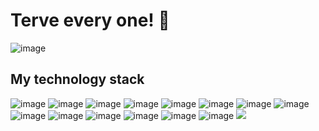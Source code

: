 <h1> Terve every one! 👋</h1>


![image](https://user-images.githubusercontent.com/123311632/213923284-3027e646-ea86-488d-903d-c43b1ae96ffc.png)

<h2>My technology stack</h2>

![image](https://user-images.githubusercontent.com/123311632/213923705-13a0e9ba-49e7-4d00-8be5-625c76225b9b.png)
![image](https://user-images.githubusercontent.com/123311632/213923712-3646b0cf-77f6-4b3a-89fb-9bf4557a995d.png)
![image](https://user-images.githubusercontent.com/123311632/213923726-e7e85000-d9f3-4c4c-89e1-82b76194c547.png)
![image](https://user-images.githubusercontent.com/123311632/213923760-bf310e9e-e39e-4c80-9969-25e8e12779c8.png)
![image](https://user-images.githubusercontent.com/123311632/213923774-27e28a52-82c5-4202-b339-6b37d5edc4e3.png)
![image](https://user-images.githubusercontent.com/123311632/213923791-087f3219-2f2a-45e7-92c2-a2275fd2acef.png)
![image](https://user-images.githubusercontent.com/123311632/213923806-9e513412-97ea-42cc-9e77-088c84097c17.png)
![image](https://user-images.githubusercontent.com/123311632/213923818-f214eeef-cdb2-45a3-ac9c-7ae66c29ae22.png)
![image](https://user-images.githubusercontent.com/123311632/213923832-42fee774-ab64-4196-bde6-9c417ad1de38.png)
![image](https://user-images.githubusercontent.com/123311632/213923842-7349a01e-4854-4a33-a237-cc411c57c684.png)
![image](https://user-images.githubusercontent.com/123311632/213923857-7e0a8b0c-2bd5-47b3-81df-c2067d9b3898.png)
![image](https://user-images.githubusercontent.com/123311632/213923864-ce7088a3-e8d0-43e4-accb-2e6971b8a79a.png)
![image](https://user-images.githubusercontent.com/123311632/213923897-4f201b8f-2f8e-4ab1-9187-e762e4569f2a.png)
![image](https://user-images.githubusercontent.com/123311632/213923918-5761a632-11de-434f-8d49-bbffc874dc70.png)
<img src="https://img.shields.io/badge/Python-#3776AB?style=for-the-badge&logo=Python&logoColor=#3776AB"/>
 

